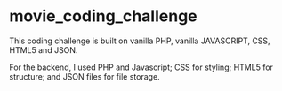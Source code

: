 # movie_coding_challenge

This coding challenge is built on vanilla PHP, vanilla JAVASCRIPT, CSS, HTML5 and JSON.

For the backend, I used PHP and Javascript; 
CSS for styling; HTML5 for structure; and JSON files for file storage.
